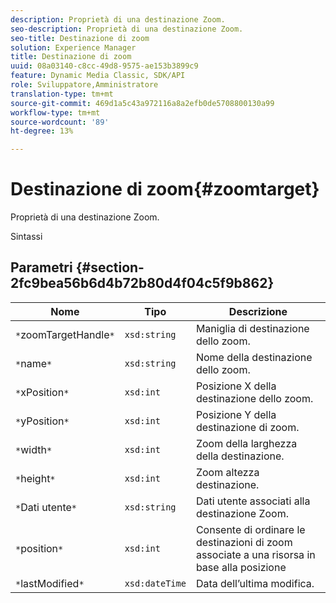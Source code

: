 ```yaml
---
description: Proprietà di una destinazione Zoom.
seo-description: Proprietà di una destinazione Zoom.
seo-title: Destinazione di zoom
solution: Experience Manager
title: Destinazione di zoom
uuid: 08a03140-c8cc-49d8-9575-ae153b3899c9
feature: Dynamic Media Classic, SDK/API
role: Sviluppatore,Amministratore
translation-type: tm+mt
source-git-commit: 469d1a5c43a972116a8a2efb0de5708800130a99
workflow-type: tm+mt
source-wordcount: '89'
ht-degree: 13%

---
```



# Destinazione di zoom{#zoomtarget}

Proprietà di una destinazione Zoom.

Sintassi

## Parametri {#section-2fc9bea56b6d4b72b80d4f04c5f9b862}

| Nome | Tipo | Descrizione |
|---|---|---|
| `*`zoomTargetHandle`*` | `xsd:string` | Maniglia di destinazione dello zoom. |
| `*`name`*` | `xsd:string` | Nome della destinazione dello zoom. |
| `*`xPosition`*` | `xsd:int` | Posizione X della destinazione dello zoom. |
| `*`yPosition`*` | `xsd:int` | Posizione Y della destinazione di zoom. |
| `*`width`*` | `xsd:int` | Zoom della larghezza della destinazione. |
| `*`height`*` | `xsd:int` | Zoom altezza destinazione. |
| `*`Dati utente`*` | `xsd:string` | Dati utente associati alla destinazione Zoom. |
| `*`position`*` | `xsd:int` | Consente di ordinare le destinazioni di zoom associate a una risorsa in base alla posizione |
| `*`lastModified`*` | `xsd:dateTime` | Data dell’ultima modifica. |

